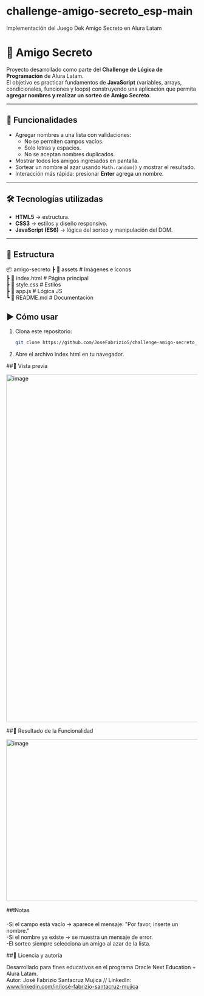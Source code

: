 # challenge-amigo-secreto_esp-main
Implementación del Juego Dek Amigo Secreto en Alura Latam

# 🎁 Amigo Secreto

Proyecto desarrollado como parte del **Challenge de Lógica de Programación** de Alura Latam.  
El objetivo es practicar fundamentos de **JavaScript** (variables, arrays, condicionales, funciones y loops) construyendo una aplicación que permita **agregar nombres y realizar un sorteo de Amigo Secreto**.

---

## 🚀 Funcionalidades
- Agregar nombres a una lista con validaciones:
  - No se permiten campos vacíos.
  - Solo letras y espacios.
  - No se aceptan nombres duplicados.
- Mostrar todos los amigos ingresados en pantalla.
- Sortear un nombre al azar usando `Math.random()` y mostrar el resultado.
- Interacción más rápida: presionar **Enter** agrega un nombre.

---

## 🛠️ Tecnologías utilizadas
- **HTML5** → estructura.  
- **CSS3** → estilos y diseño responsivo.  
- **JavaScript (ES6)** → lógica del sorteo y manipulación del DOM.  

---

## 📂 Estructura
📦 amigo-secreto
┣ 📂 assets # Imágenes e íconos  
┣ 📜 index.html # Página principal  
┣ 📜 style.css # Estilos  
┣ 📜 app.js # Lógica JS  
┗ 📜 README.md # Documentación  

## ▶️ Cómo usar
1. Clona este repositorio:  
   ```bash
   git clone https://github.com/JoseFabrizioS/challenge-amigo-secreto_esp-main.git
2. Abre el archivo index.html en tu navegador.

##📸 Vista previa

<img width="1875" height="915" alt="image" src="https://github.com/user-attachments/assets/f8f37c7b-d749-4fcd-83be-a400533d4584" />

##📸 Resultado de la Funcionalidad

<img width="642" height="426" alt="image" src="https://github.com/user-attachments/assets/22cef2ce-9b45-457d-981a-66a2999e2f8e" />

##❗Notas

-Si el campo está vacío → aparece el mensaje: "Por favor, inserte un nombre."  
-Si el nombre ya existe → se muestra un mensaje de error.  
-El sorteo siempre selecciona un amigo al azar de la lista.  

##📜 Licencia y autoría

Desarrollado para fines educativos en el programa Oracle Next Education + Alura Latam.  
Autor: José Fabrizio Santacruz Mujica // LinkedIn: www.linkedin.com/in/josé-fabrizio-santacruz-mujica
